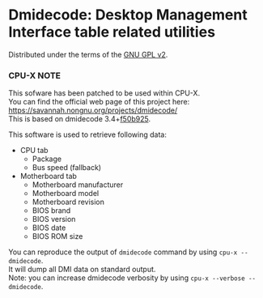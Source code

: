 # Dmidecode: Desktop Management Interface table related utilities

Distributed under the terms of the [GNU GPL v2](https://github.com/X0rg/CPU-X/blob/master/src/dmidecode/LICENSE).

### CPU-X NOTE

This sofware has been patched to be used within CPU-X.  
You can find the official web page of this project here: https://savannah.nongnu.org/projects/dmidecode/  
This is based on dmidecode 3.4+[f50b925](https://git.savannah.gnu.org/cgit/dmidecode.git/commit/?id=f50b925c8d43ab2470fe750c49bd33c9a5f3bd1d).

This software is used to retrieve following data:

- CPU tab
  - Package
  - Bus speed (fallback)
- Motherboard tab
  - Motherboard manufacturer
  - Motherboard model
  - Motherboard revision
  - BIOS brand
  - BIOS version
  - BIOS date
  - BIOS ROM size

You can reproduce the output of `dmidecode` command by using `cpu-x --dmidecode`.  
It will dump all DMI data on standard output.  
Note: you can increase dmidecode verbosity by using `cpu-x --verbose --dmidecode`.
